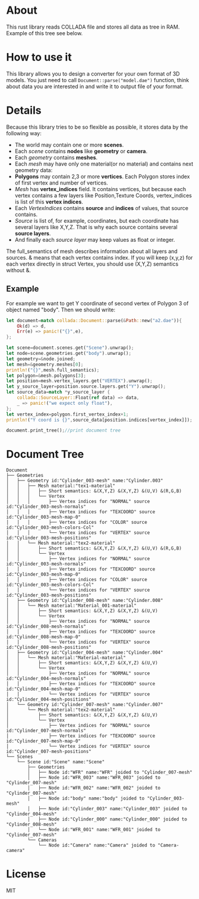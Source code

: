 About
=====
This rust library reads COLLADA file and stores all data as tree in RAM. Example of this tree see below.

How to use it
=============
This library allows you to design a converter for your own format of 3D models. You just need to call `Document::parse("model.dae")` function, think about data you are interested in and write it to output file of your format.

Details
=======
Because this library tries to be so flexible as possible, it stores data by the following way:
* The world may contain one or more **scenes**.
* Each *scene* contains **nodes** like **geometry** or **camera**.
* Each *geometry* contains **meshes**.
* Each *mesh* may have only one material(or no material) and contains next geometry data:
* **Polygons** may contain 2,3 or more **vertices**. Each Polygon stores index of first vertex and number of vertices.
* *Mesh* has **vertex_indices** field. It contains vertices, but because each vertex contains a few layers like Position,Texture Coords, vertex_indices is list of this **vertex indices**.
* Each *VertexIndices* contains **source** and **indices** of values, that source contains.
* *Source* is list of, for example, coordinates, but each coordinate has several layers like X,Y,Z. That is why each source contains several **source layers**.
* And finally each *source layer* may keep values as float or integer.

The full_semantics of mesh describes information about all layers and sources. & means that each vertex contains index. If you will keep (x,y,z) for each vertex directly in struct Vertex, you should use (X,Y,Z) semantics without &.

Example
-------

For example we want to get Y coordinate of second vertex of Polygon 3 of object named "body". Then we should write:

```rust
let document=match collada::Document::parse(&Path::new("a2.dae")){
    Ok(d) => d,
    Err(e) => panic!("{}",e),
};

let scene=document.scenes.get("Scene").unwrap();
let node=scene.geometries.get("body").unwrap();
let geometry=&node.joined;
let mesh=&geometry.meshes[0];
println!("{}",mesh.full_semantics);
let polygon=&mesh.polygons[3];
let position=mesh.vertex_layers.get("VERTEX").unwrap();
let y_source_layer=position.source.layers.get("Y").unwrap();
let source_data=match *y_source_layer {
    collada::SourceLayer::Float(ref data) => data,
    _ => panic!("we expect only float"),
};
let vertex_index=polygon.first_vertex_index+1;
println!("Y coord is {}",source_data[position.indices[vertex_index]]);

document.print_tree();//print document tree
```

Document Tree
=============

```
Document
├── Geometries
│   ├── Geometry id:"Cylinder_003-mesh" name:"Cylinder.003"
│   │   ├── Mesh material:"tex1-material"
│   │   │   ├── Short semantics: &(X,Y,Z) &(X,Y,Z) &(U,V) &(R,G,B)
│   │   │   └── Vertex
│   │   │       ├── Vertex indices for "NORMAL" source id:"Cylinder_003-mesh-normals"
│   │   │       ├── Vertex indices for "TEXCOORD" source id:"Cylinder_003-mesh-map-0"
│   │   │       ├── Vertex indices for "COLOR" source id:"Cylinder_003-mesh-colors-Col"
│   │   │       └── Vertex indices for "VERTEX" source id:"Cylinder_003-mesh-positions"
│   │   └── Mesh material:"tex2-material"
│   │       ├── Short semantics: &(X,Y,Z) &(X,Y,Z) &(U,V) &(R,G,B)
│   │       └── Vertex
│   │           ├── Vertex indices for "NORMAL" source id:"Cylinder_003-mesh-normals"
│   │           ├── Vertex indices for "TEXCOORD" source id:"Cylinder_003-mesh-map-0"
│   │           ├── Vertex indices for "COLOR" source id:"Cylinder_003-mesh-colors-Col"
│   │           └── Vertex indices for "VERTEX" source id:"Cylinder_003-mesh-positions"
│   ├── Geometry id:"Cylinder_008-mesh" name:"Cylinder.008"
│   │   └── Mesh material:"Material_001-material"
│   │       ├── Short semantics: &(X,Y,Z) &(X,Y,Z) &(U,V)
│   │       └── Vertex
│   │           ├── Vertex indices for "NORMAL" source id:"Cylinder_008-mesh-normals"
│   │           ├── Vertex indices for "TEXCOORD" source id:"Cylinder_008-mesh-map-0"
│   │           └── Vertex indices for "VERTEX" source id:"Cylinder_008-mesh-positions"
│   ├── Geometry id:"Cylinder_004-mesh" name:"Cylinder.004"
│   │   └── Mesh material:"Material-material"
│   │       ├── Short semantics: &(X,Y,Z) &(X,Y,Z) &(U,V)
│   │       └── Vertex
│   │           ├── Vertex indices for "NORMAL" source id:"Cylinder_004-mesh-normals"
│   │           ├── Vertex indices for "TEXCOORD" source id:"Cylinder_004-mesh-map-0"
│   │           └── Vertex indices for "VERTEX" source id:"Cylinder_004-mesh-positions"
│   └── Geometry id:"Cylinder_007-mesh" name:"Cylinder.007"
│       └── Mesh material:"tex2-material"
│           ├── Short semantics: &(X,Y,Z) &(X,Y,Z) &(U,V)
│           └── Vertex
│               ├── Vertex indices for "NORMAL" source id:"Cylinder_007-mesh-normals"
│               ├── Vertex indices for "TEXCOORD" source id:"Cylinder_007-mesh-map-0"
│               └── Vertex indices for "VERTEX" source id:"Cylinder_007-mesh-positions"
└── Scenes
    └── Scene id:"Scene" name:"Scene"
        ├── Geometries
        │   ├── Node id:"WFR" name:"WFR" joided to "Cylinder_007-mesh"
        │   ├── Node id:"WFR_003" name:"WFR_003" joided to "Cylinder_007-mesh"
        │   ├── Node id:"WFR_002" name:"WFR_002" joided to "Cylinder_007-mesh"
        │   ├── Node id:"body" name:"body" joided to "Cylinder_003-mesh"
        │   ├── Node id:"Cylinder_003" name:"Cylinder_003" joided to "Cylinder_004-mesh"
        │   ├── Node id:"Cylinder_000" name:"Cylinder_000" joided to "Cylinder_008-mesh"
        │   └── Node id:"WFR_001" name:"WFR_001" joided to "Cylinder_007-mesh"
        └── Cameras
            └── Node id:"Camera" name:"Camera" joided to "Camera-camera"
```

License
=======
MIT
